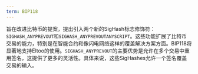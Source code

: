 ```yaml
---
term: BIP118
---
```


旨在改进比特币的提案，提出引入两个新的SigHash标志修饰符：`SIGHASH_ANYPREVOUT`和`SIGHASH_ANYPREVOUTANYSCRIPT`。这些功能扩展了比特币交易的能力，特别是在智能合约和像闪电网络这样的覆盖解决方案方面。BIP118将显著地支持Eltoo的使用。`SIGHASH_ANYPREVOUT`的主要优势是允许在多个交易中重用签名，这提供了更多的灵活性。具体来说，这些SigHashes允许一个签名覆盖交易的输入。